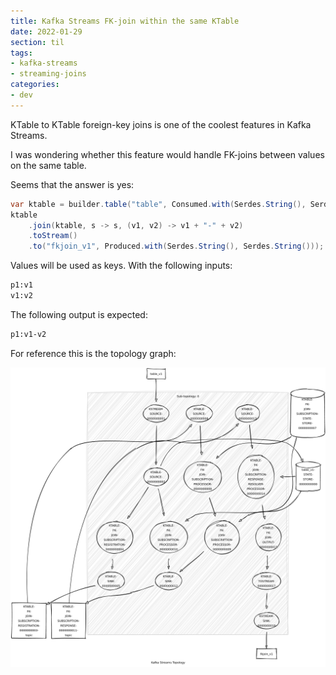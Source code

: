 ```yaml
---
title: Kafka Streams FK-join within the same KTable
date: 2022-01-29
section: til
tags:
- kafka-streams
- streaming-joins
categories:
- dev
---
```


KTable to KTable foreign-key joins is one of the coolest features in Kafka Streams.

I was wondering whether this feature would handle FK-joins between values on the same table.

Seems that the answer is yes:

```java
var ktable = builder.table("table", Consumed.with(Serdes.String(), Serdes.String()));
ktable
    .join(ktable, s -> s, (v1, v2) -> v1 + "-" + v2)
    .toStream()
    .to("fkjoin_v1", Produced.with(Serdes.String(), Serdes.String()));
```

Values will be used as keys.
With the following inputs:

```markdown
p1:v1
v1:v2
```

The following output is expected:

```markdown
p1:v1-v2
```

For reference this is the topology graph:

![Kafka Streams topology](topology.png)